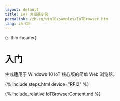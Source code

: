 ```yaml
---
layout: default
title: IoT 浏览器示例
permalink: /zh-cn/win10/samples/IoTBrowser.htm
lang: zh-CN
---
```


{: .thin-header}
# 入门
生成适用于 Windows 10 IoT 核心版的简单 Web 浏览器。

{% include steps.html device="RPI2" %}

{% include_relative IoTBrowserContent.md %}
